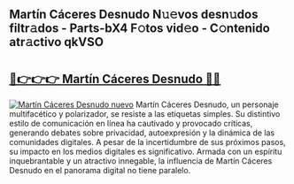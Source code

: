 ## Martín Cáceres Desnudo N𝚞𝚎vos desn𝚞dos filtr𝚊dos - Parts-bX4 F𝚘tos vid𝚎o - C𝚘ntenido atr𝚊ctivo qkVSO

# <h2><a href="http://mb0o213.tromn.icu/?c=Mart%c3%adn+C%c3%a1ceres+Desnudo">🔗👉👉👉 Martín Cáceres Desnudo 🔗🔗</a></h2>

[![Martín Cáceres Desnudo nuevo](https://i.imgur.com/pEAQMta.gif)](http://mb0o213.tromn.icu/?c=Mart%c3%adn+C%c3%a1ceres+Desnudo)
Martín Cáceres Desnudo, un personaje multifacético y polarizador, se resiste a las etiquetas simples. Su distintivo estilo de comunicación en línea ha cautivado y provocado críticas, generando debates sobre privacidad, autoexpresión y la dinámica de las comunidades digitales. A pesar de la incertidumbre de sus próximos pasos, su impacto en los medios digitales es significativo. Armada con un espíritu inquebrantable y un atractivo innegable, la influencia de Martín Cáceres Desnudo en el panorama digital no tiene paralelo.
